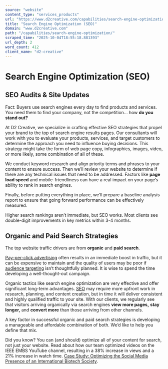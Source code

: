 ```yaml
---
source: "website"
content_type: "services_products"
url: "https://www.d2creative.com/capabilities/search-engine-optimization/"
title: "Search Engine Optimization (SEO)"
domain: "www.d2creative.com"
path: "/capabilities/search-engine-optimization/"
scraped_time: "2025-10-04T18:55:18.881393"
url_depth: 2
word_count: 412
client_name: "d2-creative"
---
```


# Search Engine Optimization (SEO)

## SEO Audits & Site Updates

Fact: Buyers use search engines every day to find products and services. You need them to find your company, not the competition… how **do you stand out?**

At D2 Creative, we specialize in crafting effective SEO strategies that propel your brand to the top of search engine results pages. Our consultants will work with you to evaluate your products, services, and target customers to determine the approach you need to influence buying decisions. This strategy might take the form of web page copy, infographics, images, video, or more likely, some combination of all of these.

We conduct keyword research and align priority terms and phrases to your content to ensure success. Then we’ll review your website to determine if there are any technical issues that need to be addressed. Factors like **page load speed** and mobile-friendliness can have a real impact on your page’s ability to rank in search engines.

Finally, before putting everything in place, we’ll prepare a baseline analysis report to ensure that going forward performance can be effectively measured.

Higher search rankings aren’t immediate, but SEO works. Most clients see double-digit improvements in key metrics within 3-4 months.

## Organic and Paid Search Strategies

The top website traffic drivers are from **organic** and **paid search**.

[Pay-per-click advertising](/digital-glossary/pay-per-click-advertising/) often results in an immediate boost in traffic, but it can be expensive to maintain and the quality of users may be poor if [audience targeting](/target-audience-segmentation/) isn’t thoughtfully planned. It is wise to spend the time developing a well-thought-out campaign.

Organic tactics like search engine optimization are very effective and offer significant long-term advantages. [SEO](/digital-glossary/search-engine-optimization/) may require more upfront work in research, planning, and content creation, but in time it will deliver consistent and highly qualified traffic to your site. With our clients, we regularly see that visitors arriving organically via search engines **view more pages,** **stay longer,** and **convert more** than those arriving from other channels.

A key factor in successful organic and paid search strategies is developing a manageable and affordable combination of both. We’d like to help you define that mix.

Did you know? You can (and should) optimize all of your content for search, not just your website. Read about how our team optimized videos on the IEEE EMBS YouTube channel, resulting in a 38% increase in views and a 21% increase in watch time. [Case Study: Optimizing the Social Media Presence of an International Biotech Society](/our-work/biotech-youtube-optimization/).